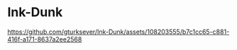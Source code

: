# Ink-Dunk


https://github.com/gturksever/Ink-Dunk/assets/108203555/b7c1cc65-c881-416f-a171-8637a2ee2568

